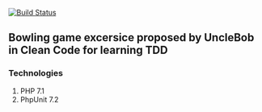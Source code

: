 [![Build Status](https://travis-ci.org/nan-apps/Bowling.svg?branch=master)](https://travis-ci.org/nan-apps/Bowling)

## Bowling game excersice proposed by UncleBob in Clean Code for learning TDD

### Technologies

1. PHP 7.1
2. PhpUnit 7.2
